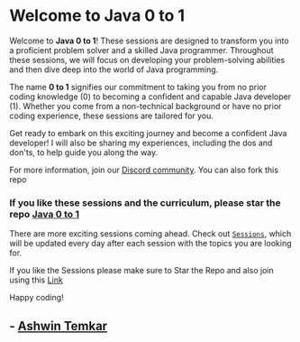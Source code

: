 # Welcome to Java 0 to 1

Welcome to **Java 0 to 1**! These sessions are designed to transform you into a proficient problem solver and a skilled Java programmer. Throughout these sessions, we will focus on developing your problem-solving abilities and then dive deep into the world of Java programming.

The name **0 to 1** signifies our commitment to taking you from no prior coding knowledge (0) to becoming a confident and capable Java developer (1). Whether you come from a non-technical background or have no prior coding experience, these sessions are tailored for you.

Get ready to embark on this exciting journey and become a confident Java developer! I will also be sharing my experiences, including the dos and don'ts, to help guide you along the way.

For more information, join our [Discord community](https://discord.gg/xRDNeWU). You can also fork this repo

### If you like these sessions and the curriculum, please star the repo [Java 0 to 1](https://github.com/rothardo/java-0-to-1)


There are more exciting sessions coming ahead. Check out [`Sessions`](https://github.com/rothardo/java-0-to-1/blob/master/sessionlist.md), which will be updated every day after each session with the topics you are looking for.

If you like the Sessions please make sure to Star the Repo and also join using this [Link](https://forms.gle/t6h96cy4ZwYyMqoj9)

Happy coding!

## - [Ashwin Temkar](https://github.com/rothardo)
